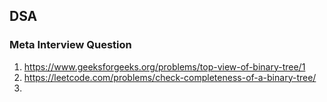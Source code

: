 ## DSA

### Meta Interview Question
1. https://www.geeksforgeeks.org/problems/top-view-of-binary-tree/1
2. https://leetcode.com/problems/check-completeness-of-a-binary-tree/
3. 